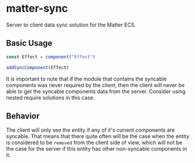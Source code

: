 # matter-sync

Server to client data sync solution for the Matter ECS.

## Basic Usage


```ts
const Effect = component("Effect")

addSyncComponent(Effect)
```

It is important to note that if the module that contains the syncable components was never required by the client, then the client will never be able to get the syncable components data from the server.
Consider using nested require solutions in this case.

## Behavior

The client will only see the entity if any of it's current components are syncable.
That means that there quite often will be the case when the entity is considered to be `removed` from the client side of view, which will not be the case for the server if this entity has other non-syncable components in it.
